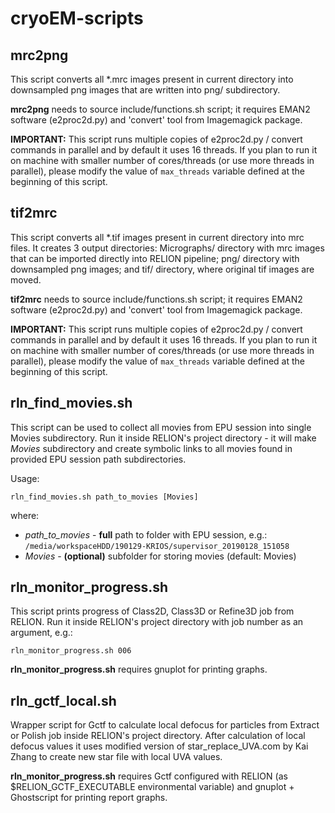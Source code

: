 # cryoEM-scripts

## mrc2png 
This script converts all *.mrc images present in current directory into downsampled png images that are written into png/ subdirectory.

**mrc2png** needs to source include/functions.sh script; it requires EMAN2 software (e2proc2d.py) and 'convert' tool from Imagemagick package.

**IMPORTANT:** This script runs multiple copies of e2proc2d.py / convert commands in parallel and by default it uses 16 threads. If you plan to run it on machine with smaller number of cores/threads (or use more threads in parallel), please modify the value of `max_threads` variable defined at the beginning of this script.

## tif2mrc
This script converts all *.tif images present in current directory into mrc files. It creates 3 output directories: Micrographs/ directory with mrc images that can be imported directly into RELION pipeline; png/ directory with downsampled png images; and tif/ directory, where original tif images are moved.

**tif2mrc** needs to source include/functions.sh script; it requires EMAN2 software (e2proc2d.py) and 'convert' tool from Imagemagick package.

**IMPORTANT:** This script runs multiple copies of e2proc2d.py / convert commands in parallel and by default it uses 16 threads. If you plan to run it on machine with smaller number of cores/threads (or use more threads in parallel), please modify the value of `max_threads` variable defined at the beginning of this script.



## rln_find_movies.sh
This script can be used to collect all movies from EPU session into single Movies subdirectory. Run it inside RELION's project directory - it will make *Movies* subdirectory and create symbolic links to all movies found in provided EPU session path subdirectories.

Usage:
```
rln_find_movies.sh path_to_movies [Movies]
```
where: 
 * *path_to_movies* - **full** path to folder with EPU session, e.g.: `/media/workspaceHDD/190129-KRIOS/supervisor_20190128_151058`
 * *Movies* - **(optional)** subfolder for storing movies (default: Movies)
 
 
## rln_monitor_progress.sh ##
This script prints progress of Class2D, Class3D or Refine3D job from RELION. Run it inside RELION's project directory with job number as an argument, e.g.:
```
rln_monitor_progress.sh 006
```

**rln_monitor_progress.sh** requires gnuplot for printing graphs.

## rln_gctf_local.sh ##
Wrapper script for Gctf to calculate local defocus for particles from Extract or Polish job inside RELION's project directory. After calculation of local defocus values it uses modified version of star_replace_UVA.com by Kai Zhang to create new star file with local UVA values.

**rln_monitor_progress.sh** requires Gctf configured with RELION (as $RELION_GCTF_EXECUTABLE environmental variable) and gnuplot + Ghostscript for printing report graphs.
